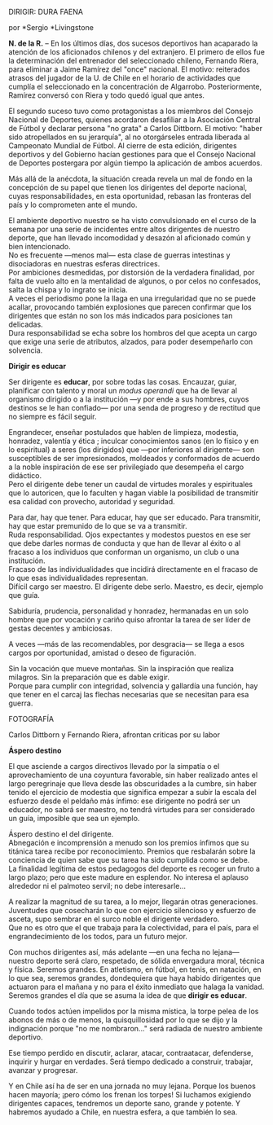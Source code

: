 ---
---

DIRIGIR: DURA FAENA

por *Sergio *Livingstone

__N\. de la R\.__ – En los últimos días, dos sucesos deportivos han acaparado la atención de los aficionados chilenos y del extranjero\. El primero de ellos fue la determinación del entrenador del seleccionado chileno, Fernando Riera, para eliminar a Jaime Ramírez del "once" nacional\. El motivo: reiterados atrasos del jugador de la U\. de Chile en el horario de actividades que cumplía el seleccionado en la concentración de Algarrobo\. Posteriormente, Ramírez conversó con Riera y todo quedó igual que antes\.

El segundo suceso tuvo como protagonistas a los miembros del Consejo Nacional de Deportes, quienes acordaron desafiliar a la Asociación Central de Fútbol y declarar persona "no grata" a Carlos Dittborn\. El motivo: "haber sido atropellados en su jerarquía", al no otorgárseles entrada liberada al Campeonato Mundial de Fútbol\. Al cierre de esta edición, dirigentes deportivos y del Gobierno hacían gestiones para que el Consejo Nacional de Deportes postergara por algún tiempo la aplicación de ambos acuerdos\.

Más allá de la anécdota, la situación creada revela un mal de fondo en la concepción de su papel que tienen los dirigentes del deporte nacional, cuyas responsabilidades, en esta oportunidad, rebasan las fronteras del país y lo comprometen ante el mundo\.

El ambiente deportivo nuestro se ha visto convulsionado en el curso de la semana por una serie de incidentes entre altos dirigentes de nuestro deporte, que han llevado incomodidad y desazón al aficionado común y bien intencionado\.  
No es frecuente —menos mal— esta clase de guerras intestinas y disociadoras en nuestras esferas directrices\.  
Por ambiciones desmedidas, por distorsión de la verdadera finalidad, por falta de vuelo alto en la mentalidad de algunos, o por celos no confesados, salta la chispa y lo ingrato se inicia\.  
A veces el periodismo pone la llaga en una irregularidad que no se puede acallar, provocando también explosiones que parecen confirmar que los dirigentes que están no son los más indicados para posiciones tan delicadas\.  
Dura responsabilidad se echa sobre los hombros del que acepta un cargo que exige una serie de atributos, alzados, para poder desempeñarlo con solvencia\.

__Dirigir es educar__

Ser dirigente es __educar__, por sobre todas las cosas\. Encauzar, guiar, planificar con talento y moral un *modus operandi* que ha de llevar al organismo dirigido o a la institución —y por ende a sus hombres, cuyos destinos se le han confiado— por una senda de progreso y de rectitud que no siempre es fácil seguir\.

Engrandecer, enseñar postulados que hablen de limpieza, modestia, honradez, valentía y ética ; inculcar conocimientos sanos \(en lo físico y en lo espiritual\) a seres \(los dirigidos\) que —por inferiores al dirigente— son susceptibles de ser impresionados, moldeados y conformados de acuerdo a la noble inspiración de ese ser privilegiado que desempeña el cargo didáctico\.  
Pero el dirigente debe tener un caudal de virtudes morales y espirituales que lo autoricen, que lo faculten y hagan viable la posibilidad de transmitir esa calidad con provecho, autoridad y seguridad\.

Para dar, hay que tener\. Para educar, hay que ser educado\. Para transmitir, hay que estar premunido de lo que se va a transmitir\.  
Ruda responsabilidad\. Ojos expectantes y modestos puestos en ese ser que debe darles normas de conducta y que han de llevar al éxito o al fracaso a los individuos que conforman un organismo, un club o una institución\.  
Fracaso de las individualidades que incidirá directamente en el fracaso de lo que esas individualidades representan\.  
Difícil cargo ser maestro\. El dirigente debe serlo\. Maestro, es decir, ejemplo que guía\.

Sabiduría, prudencia, personalidad y honradez, hermanadas en un solo hombre que por vocación y cariño quiso afrontar la tarea de ser líder de gestas decentes y ambiciosas\. 

A veces —más de las recomendables, por desgracia— se llega a esos cargos por oportunidad, amistad o deseo de figuración\.

Sin la vocación que mueve montañas\. Sin la inspiración que realiza milagros\. Sin la preparación que es dable exigir\.  
Porque para cumplir con integridad, solvencia y gallardía una función, hay que tener en el carcaj las flechas necesarias que se necesitan para esa guerra\.

FOTOGRAFÍA

Carlos Dittborn y Fernando Riera, afrontan criticas por su labor 

__Áspero destino__

El que asciende a cargos directivos llevado por la simpatía o el aprovechamiento de una coyuntura favorable, sin haber realizado antes el largo peregrinaje que lleva desde las obscuridades a la cumbre, sin haber tenido el ejercicio de modestia que significa empezar a subir la escala del esfuerzo desde el peldaño más ínfimo: ese dirigente no podrá ser un educador, no sabrá ser maestro, no tendrá virtudes para ser considerado un guía, imposible que sea un ejemplo\.

Áspero destino el del dirigente\.  
Abnegación e incomprensión a menudo son los premios ínfimos que su titánica tarea recibe por reconocimiento\. Premios que resbalarán sobre la conciencia de quien sabe que su tarea ha sido cumplida como se debe\.  
La finalidad legítima de estos pedagogos del deporte es recoger un fruto a largo plazo; pero que este madure en esplendor\. No interesa el aplauso alrededor ni el palmoteo servil; no debe interesarle\.\.\.

A realizar la magnitud de su tarea, a lo mejor, llegarán otras generaciones\. Juventudes que cosecharán lo que con ejercicio silencioso y esfuerzo de asceta, supo sembrar en el surco noble el dirigente verdadero\.  
Que no es otro que el que trabaja para la colectividad, para el país, para el engrandecimiento de los todos, para un futuro mejor\.

Con muchos dirigentes así, más adelante —en una fecha no lejana— nuestro deporte será claro, respetado, de sólida envergadura moral, técnica y física\. Seremos grandes\. En atletismo, en fútbol, en tenis, en natación, en lo que sea, seremos grandes, dondequiera que haya habido dirigentes que actuaron para el mañana y no para el éxito inmediato que halaga la vanidad\.  
Seremos grandes el día que se asuma la idea de que __dirigir es educar__\.

Cuando todos actúen impelidos por la misma mística, la torpe pelea de los abonos de más o de menos, la quisquillosidad por lo que se dijo y la indignación porque "no me nombraron\.\.\." será radiada de nuestro ambiente deportivo\.

  
Ese tiempo perdido en discutir, aclarar, atacar, contraatacar, defenderse, inquirir y hurgar en verdades\. Será tiempo dedicado a construir, trabajar, avanzar y progresar\.

  
Y en Chile así ha de ser en una jornada no muy lejana\. Porque los buenos hacen mayoría; ¡pero cómo los frenan los torpes\! Si luchamos exigiendo dirigentes capaces, tendremos un deporte sano, grande y potente\. Y habremos ayudado a Chile, en nuestra esfera, a que también lo sea\.

